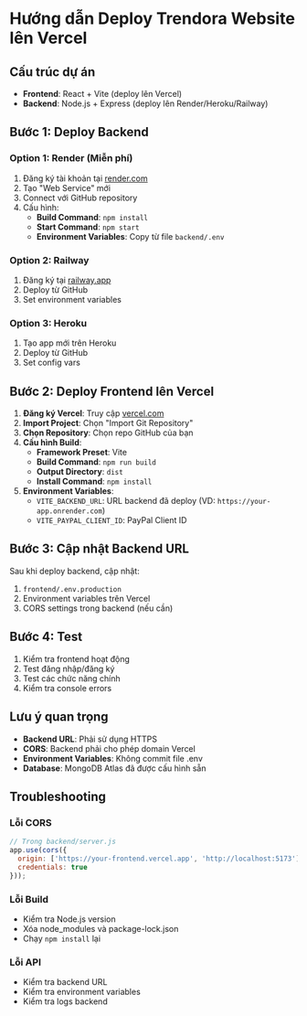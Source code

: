 # Hướng dẫn Deploy Trendora Website lên Vercel

## Cấu trúc dự án
- **Frontend**: React + Vite (deploy lên Vercel)
- **Backend**: Node.js + Express (deploy lên Render/Heroku/Railway)

## Bước 1: Deploy Backend

### Option 1: Render (Miễn phí)
1. Đăng ký tài khoản tại [render.com](https://render.com)
2. Tạo "Web Service" mới
3. Connect với GitHub repository
4. Cấu hình:
   - **Build Command**: `npm install`
   - **Start Command**: `npm start`
   - **Environment Variables**: Copy từ file `backend/.env`

### Option 2: Railway
1. Đăng ký tại [railway.app](https://railway.app)
2. Deploy từ GitHub
3. Set environment variables

### Option 3: Heroku
1. Tạo app mới trên Heroku
2. Deploy từ GitHub
3. Set config vars

## Bước 2: Deploy Frontend lên Vercel

1. **Đăng ký Vercel**: Truy cập [vercel.com](https://vercel.com)
2. **Import Project**: Chọn "Import Git Repository"
3. **Chọn Repository**: Chọn repo GitHub của bạn
4. **Cấu hình Build**:
   - **Framework Preset**: Vite
   - **Build Command**: `npm run build`
   - **Output Directory**: `dist`
   - **Install Command**: `npm install`
5. **Environment Variables**: 
   - `VITE_BACKEND_URL`: URL backend đã deploy (VD: `https://your-app.onrender.com`)
   - `VITE_PAYPAL_CLIENT_ID`: PayPal Client ID

## Bước 3: Cập nhật Backend URL

Sau khi deploy backend, cập nhật:
1. `frontend/.env.production`
2. Environment variables trên Vercel
3. CORS settings trong backend (nếu cần)

## Bước 4: Test

1. Kiểm tra frontend hoạt động
2. Test đăng nhập/đăng ký
3. Test các chức năng chính
4. Kiểm tra console errors

## Lưu ý quan trọng

- **Backend URL**: Phải sử dụng HTTPS
- **CORS**: Backend phải cho phép domain Vercel
- **Environment Variables**: Không commit file .env
- **Database**: MongoDB Atlas đã được cấu hình sẵn

## Troubleshooting

### Lỗi CORS
```javascript
// Trong backend/server.js
app.use(cors({
  origin: ['https://your-frontend.vercel.app', 'http://localhost:5173'],
  credentials: true
}));
```

### Lỗi Build
- Kiểm tra Node.js version
- Xóa node_modules và package-lock.json
- Chạy `npm install` lại

### Lỗi API
- Kiểm tra backend URL
- Kiểm tra environment variables
- Kiểm tra logs backend 
